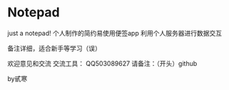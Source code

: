 # Notepad
just a notepad!
个人制作的简约易使用便签app
利用个人服务器进行数据交互

备注详细，适合新手等学习（误）

欢迎意见和交流
交流工具：
QQ503089627   请备注：（开头）github

by甙寒
